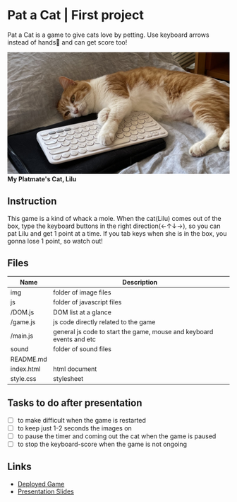 # Pat a Cat | First project
Pat a Cat is a game to give cats love by petting. Use keyboard arrows instead of hands🙌 and can get score too!

![](img/lilu_keyboard.jpg)
**My Platmate's Cat, Lilu**

## Instruction
This game is a kind of whack a mole. When the cat(Lilu) comes out of the box, type the keyboard buttons in the right direction(←↑↓→), so you can pat Lilu and get 1 point at a time. If you tab keys when she is in the box, you gonna lose 1 point, so watch out! 

## Files
| Name | Description |
|--------------|---------------|
| img      | folder of image files |
| js      | folder of javascript files |
| /DOM.js      | DOM list at a glance |
| /game.js      | js code directly related to the game |
| /main.js      | general js code to start the game, mouse and keyboard events and etc |
| sound      | folder of sound files |
| README.md      |  |
| index.html      | html document |
| style.css      | stylesheet |

## Tasks to do after presentation
- [ ] to make difficult when the game is restarted
- [ ] to keep just 1-2 seconds the images on
- [ ] to pause the timer and coming out the cat when the game is paused
- [ ] to stop the keyboard-score when the game is not ongoing

## Links
- [Deployed Game](https://yosoyyona.github.io/pat_a_cat/)
- [Presentation Slides](https://docs.google.com/presentation/d/11FaS86A6iCgs9jZI_GNXbjHZPMyMuJjtpl0Ynpu2I5M/edit?usp=sharing)